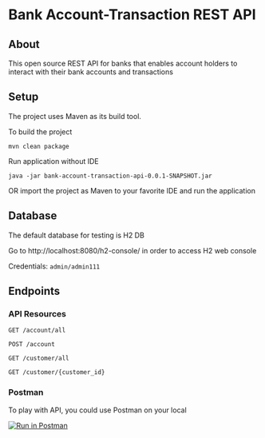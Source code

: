 # Bank Account-Transaction REST API

## About

This open source REST API for banks that enables account holders to interact with their bank accounts and transactions


## Setup

The project uses Maven as its build tool.


To build the project 

```
mvn clean package
```

Run application without IDE 
```
java -jar bank-account-transaction-api-0.0.1-SNAPSHOT.jar
```

OR import the project as Maven to your favorite IDE and run the application

## Database

The default database for testing is H2 DB

Go to http://localhost:8080/h2-console/ in order to access H2 web console

Credentials: ```admin/admin111```

## Endpoints

### API Resources

```http
GET /account/all
```
```http
POST /account
```
```http
GET /customer/all
```
```http
GET /customer/{customer_id}
```

### Postman

To play with API, you could use Postman on your local

[![Run in Postman](https://run.pstmn.io/button.svg)](https://app.getpostman.com/run-collection/ea0d5b419fd33e39e3dd)
